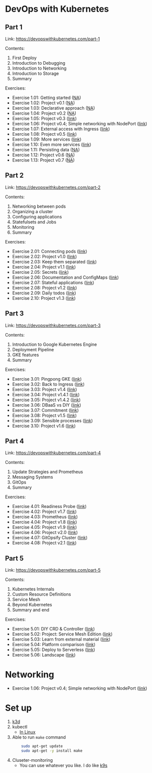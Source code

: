 # DevOps with Kubernetes

## Part 1

Link: <https://devopswithkubernetes.com/part-1>

Contents:

1. First Deploy
2. Introduction to Debugging
3. Introduction to Networking
4. Introduction to Storage
5. Summary

Exercises:

- Exercise 1.01: Getting started ([NA]())
- Exercise 1.02: Project v0.1 ([NA]())
- Exercise 1.03: Declarative approach ([NA]())
- Exercise 1.04: Project v0.2 ([NA]())
- Exercise 1.05: Project v0.3 ([link](./exercises/ex-1-05-v03/README.md))
- Exercise 1.06: Project v0.4; Simple networking with NodePort ([link](./exercises/ex-1-06-v04/README.md))
- Exercise 1.07: External access with Ingress ([link](./exercises/ex-1-07/README.md))
- Exercise 1.08: Project v0.5 ([link](./exercises/ex-1-08-v05/README.md))
- Exercise 1.09: More services ([link](./exercises/ex-1-09/README.md))
- Exercise 1.10: Even more services ([link](./exercises/ex-1-10/README.md))
- Exercise 1.11: Persisting data ([NA]())
- Exercise 1.12: Project v0.6 ([NA]())
- Exercise 1.13: Project v0.7 ([NA]())

## Part 2

Link: <https://devopswithkubernetes.com/part-2>

Contents:

1. Networking between pods
2. Organizing a cluster
3. Configuring applications
4. Statefulsets and Jobs
5. Monitoring
6. Summary

Exercises:

- Exercise 2.01: Connecting pods ([link]())
- Exercise 2.02: Project v1.0 ([link]())
- Exercise 2.03: Keep them separated ([link]())
- Exercise 2.04: Project v1.1 ([link]())
- Exercise 2.05: Secrets ([link]())
- Exercise 2.06: Documentation and ConfigMaps ([link]())
- Exercise 2.07: Stateful applications ([link]())
- Exercise 2.08: Project v1.2 ([link]())
- Exercise 2.09: Daily todos ([link]())
- Exercise 2.10: Project v1.3 ([link]())

## Part 3

Link: <https://devopswithkubernetes.com/part-3>

Contents:

1. Introduction to Google Kubernetes Engine
2. Deployment Pipeline
3. GKE features
4. Summary

Exercises:

- Exercise 3.01: Pingpong GKE ([link]())
- Exercise 3.02: Back to Ingress ([link]())
- Exercise 3.03: Project v1.4 ([link]())
- Exercise 3.04: Project v1.4.1 ([link]())
- Exercise 3.05: Project v1.4.2 ([link]())
- Exercise 3.06: DBaaS vs DIY ([link]())
- Exercise 3.07: Commitment ([link]())
- Exercise 3.08: Project v1.5 ([link]())
- Exercise 3.09: Sensible processes ([link]())
- Exercise 3.10: Project v1.6 ([link]())

## Part 4

Link: <https://devopswithkubernetes.com/part-4>

Contents:

1. Update Strategies and Prometheus
2. Messaging Systems
3. GitOps
4. Summary

Exercises:

- Exercise 4.01: Readiness Probe ([link]())
- Exercise 4.02: Project v1.7 ([link]())
- Exercise 4.03: Prometheus ([link]())
- Exercise 4.04: Project v1.8 ([link]())
- Exercise 4.05: Project v1.9 ([link]())
- Exercise 4.06: Project v2.0 ([link]())
- Exercise 4.07: GitOpsify Cluster ([link]())
- Exercise 4.08: Project v2.1 ([link]())

## Part 5

Link: <https://devopswithkubernetes.com/part-5>

Contents:

1. Kubernetes Internals
2. Custom Resource Definitions
3. Service Mesh
4. Beyond Kubernetes
5. Summary and end

Exercises:

- Exercise 5.01: DIY CRD & Controller ([link]())
- Exercise 5.02: Project: Service Mesh Edition ([link]())
- Exercise 5.03: Learn from external material ([link]())
- Exercise 5.04: Platform comparison ([link]())
- Exercise 5.05: Deploy to Serverless ([link]())
- Exercise 5.06: Landscape ([link]())

# Networking
- Exercise 1.06: Project v0.4; Simple networking with NodePort ([link](./exercises/ex-1-06-v04/README.md))

# Set up
1. [k3d](https://k3d.io/v5.6.0/#installation)
2. kubectl
    - [In Linux](https://kubernetes.io/docs/tasks/tools/install-kubectl-linux/#install-using-native-package-management)
3. Able to run `make` command
    ```sh 
        sudo apt-get update
        sudo apt-get -y install make
    ```
4. Cluseter-monitoring
    - You can use whatever you like. I do like [k9s](https://webinstall.dev/k9s/)